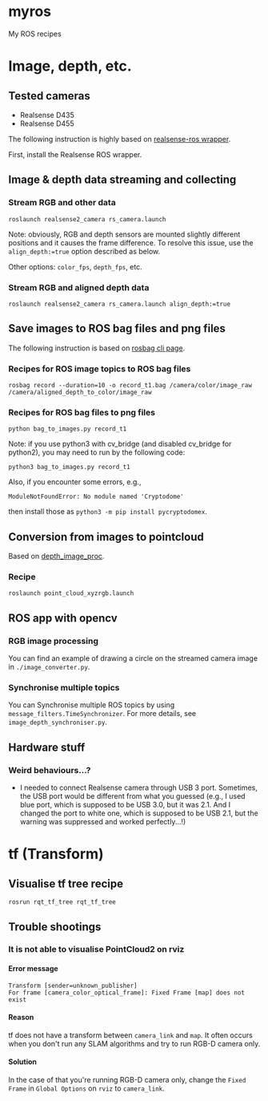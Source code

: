 # myros
My ROS recipes


# Image, depth, etc.
## Tested cameras
- Realsense D435
- Realsense D455

The following instruction is highly based on 
[realsense-ros wrapper](https://github.com/IntelRealSense/realsense-ros).

First, install the Realsense ROS wrapper.

## Image & depth data streaming and collecting
### Stream RGB and other data
```
roslaunch realsense2_camera rs_camera.launch
```

Note: obviously, RGB and depth sensors are mounted slightly different positions and it causes the frame difference.
To resolve this issue, use the `align_depth:=true` option described as below.

Other options: `color_fps`, `depth_fps`, etc.

<!-- **NOTICE: high fps may stop the computer. It is recommended you to designate low fps as below.** -->

### Stream RGB and aligned depth data
```
roslaunch realsense2_camera rs_camera.launch align_depth:=true
```


## Save images to ROS bag files and png files
The following instruction is based on 
[rosbag cli page](http://wiki.ros.org/rosbag/Commandline).

### Recipes for ROS image topics to ROS bag files
```
rosbag record --duration=10 -o record_t1.bag /camera/color/image_raw /camera/aligned_depth_to_color/image_raw
```

### Recipes for ROS bag files to png files
```
python bag_to_images.py record_t1
```
Note: if you use python3 with cv_bridge (and disabled cv_bridge for python2),
you may need to run by the following code:

```
python3 bag_to_images.py record_t1
```

Also, if you encounter some errors, e.g., 
```
ModuleNotFoundError: No module named 'Cryptodome'
```
then install those as `python3 -m pip install pycryptodomex`.


## Conversion from images to pointcloud
Based on [depth_image_proc](http://wiki.ros.org/depth_image_proc#depth_image_proc.2Fpoint_cloud_xyz).

### Recipe
```
roslaunch point_cloud_xyzrgb.launch
```


## ROS app with opencv
### RGB image processing
You can find an example of drawing a circle on the streamed camera image in `./image_converter.py`.

### Synchronise multiple topics
You can Synchronise multiple ROS topics by using `message_filters.TimeSynchronizer`.
For more details, see `image_depth_synchroniser.py`.


## Hardware stuff

### Weird behaviours...?
- I needed to connect Realsense camera through USB 3 port. Sometimes, the USB port would be different from what you guessed (e.g., I used blue port, which is supposed to be USB 3.0, but it was 2.1. And I changed the port to white one, which is supposed to be USB 2.1, but the warning was suppressed and worked perfectly...!)


# tf (Transform)
## Visualise tf tree recipe
```
rosrun rqt_tf_tree rqt_tf_tree
```

## Trouble shootings
### It is not able to visualise PointCloud2 on rviz
#### Error message
```
Transform [sender=unknown_publisher]
For frame [camera_color_optical_frame]: Fixed Frame [map] does not exist
```

#### Reason
tf does not have a transform between `camera_link` and `map`.
It often occurs when you don't run any SLAM algorithms and try to run RGB-D camera only.

#### Solution
In the case of that you're running RGB-D camera only,
change the `Fixed Frame` in `Global Options` on `rviz` to `camera_link`.
